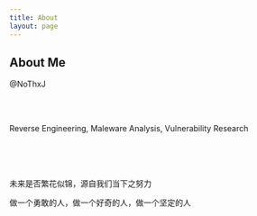 ```yaml
---
title: About
layout: page
---
```



<h2>About Me</h2>

<p>@NoThxJ</p>

<br><br>

<p>Reverse Engineering,  Maleware Analysis,  Vulnerability Research</p>

<br><br><br>

<p>未来是否繁花似锦，源自我们当下之努力</p>

<p>做一个勇敢的人，做一个好奇的人，做一个坚定的人</p>













